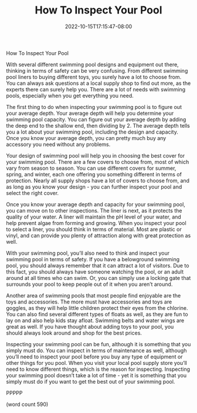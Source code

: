 ﻿---
title: "How To Inspect Your Pool"
date: 2022-10-15T17:15:47-08:00
description: "Swimming-Pools Tips for Web Success"
featured_image: "/images/Swimming-Pools.jpg"
tags: ["Swimming Pools"]
---

How To Inspect Your Pool

With several different swimming pool designs and equipment out there, thinking in terms of safety can be very confusing.  From different swimming pool liners to buying different toys, you surely have a lot to choose from.  You can always ask questions at a local supply shop to find out more, as the experts there can surely help you.  There are a lot of needs with swimming pools, especially when you get everything you need.

The first thing to do when inspecting your swimming pool is to figure out your average depth.  Your average depth will help you determine your swimming pool capacity.  You can figure out your average depth by adding the deep end to the shallow end, then dividing by 2.  The average depth tells you a lot about your swimming pool, including the design and capacity.  Once you know your average depth, you can pretty much buy any accessory you need without any problems.

Your design of swimming pool will help you in choosing the best cover for your swimming pool.  There are a few covers to choose from, most of which vary from season to season.  You can use different covers for summer, spring, and winter, each one offering you something different in terms of protection.  Nearly all supply shops have a lot of covers to choose from, and as long as you know your design - you can further inspect your pool and select the right cover.

Once you know your average depth and capacity for your swimming pool, you can move on to other inspections.  The liner is next, as it protects the quality of your water.  A liner will maintain the pH level of your water, and help prevent algae from forming and growing.  When you inspect your pool to select a liner, you should think in terms of material.  Most are plastic or vinyl, and can provide you plenty of attraction along with great protection as well.

With your swimming pool, you’ll also need to think and inspect your swimming pool in terms of safety.  If you have a belowground swimming pool, you should always remember that it can attract a lot of visitors.  Due to this fact, you should always have someone watching the pool, or an adult around at all times who can swim.  Or, you can simply use a locking gate that surrounds your pool to keep people out of it when you aren’t around.

Another area of swimming pools that most people find enjoyable are the toys and accessories.  The more must have accessories and toys are goggles, as they will help little children protect their eyes from the chlorine.  You can also find several different types of floats as well, as they are fun to lay on and also help kids stay afloat.  Swimming belts and water wings are great as well.  If you have thought about adding toys to your pool, you should always look around and shop for the best prices.

Inspecting your swimming pool can be fun, although it is something that you simply must do.  You can inspect in terms of maintenance as well, although you’ll need to inspect your pool before you buy any type of equipment or other things for you pool.  When you visit your local pool supply store you’ll need to know different things, which is the reason for inspecting.  Inspecting your swimming pool doesn’t take a lot of time - yet it is something that you simply must do if you want to get the best out of your swimming pool.

PPPPP

(word count 590)
